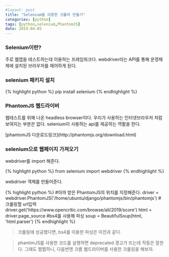 ```yaml
---
#layout: post
title: "Selenium을 이용한 크롤러 만들기"
categories: [python]
tags: [python,selenium,PhantomJS]
date: 2019-04-05
---
```


<h3>Selenium이란?</h3>
<p>주로 웹앱을 테스트하는데 이용하는 프레임워크다. webdriver라는 API를 통해 운영체제에 설치된 브라우저를 제어하게 된다.</p>

<h3>selenium 패키지 설치</h3>
<p>
{% highlight python %}
pip install selenium
{% endhighlight %}
</p>

<h3>PhantomJS 웹드라이버</h3>
<p>웹테스트를 위해 나온 headless browser이다. 우리가 사용하는 인터넷브라우저 처럼 보여지는 부분은 없다.
selenium이 사용하는 api를 제공하는 역활을 한다.</p>
<p>[phantomJS 다운로드링크](http://phantomjs.org/download.html)</p>

<h3>selenium으로 웹페이지 가져오기</h3>
<p>webdriver를 import 해준다.</p>
<p>
{% highlight python %}
from selenium import webdriver
{% endhighlight %}
</p>
<p>webdriver 객채를 만들어준다.</p>
<p>
{% highlight python %}
#아까 받은 PhantomJS의 위치를 지정해준다.
driver = webdriver.PhantomJS('/home/ubuntu/django/phantomjs/bin/phantomjs')
#크롤링할 url입력
driver.get('https://www.opencritic.com/browse/all/2019/score')
html = driver.page_source
#bs4를 사용해 파싱
soup = BeautifulSoup(html, 'html.parser')
{% endhighlight %}
</p>

>크롤링에 성공했다면, bs4를 이용한 파싱은 이전과 같다.

>phantimJS를 사용한 코드를 실행하면 deprecated 경고가 뜨는데 작동은 잘한다. 그래도 찜찜하니, 다음번엔 크롬 웹드라이버를 사용한 크롤링을 해보자.

